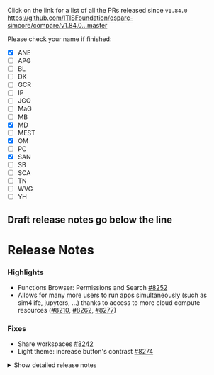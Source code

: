 Click on the link for a list of all the PRs released since `v1.84.0`
https://github.com/ITISFoundation/osparc-simcore/compare/v1.84.0...master

Please check your name if finished:
- [x] ANE
- [ ] APG
- [ ] BL
- [ ] DK
- [ ] GCR
- [ ] IP
- [ ] JGO
- [ ] MaG
- [ ] MB
- [x] MD
- [ ] MEST
- [x] OM
- [ ] PC
- [x] SAN
- [ ] SB
- [ ] SCA
- [ ] TN
- [ ] WVG
- [ ] YH

**Draft release notes go below the line**
---
# Release Notes
### Highlights

- Functions Browser: Permissions and Search [#8252](https://github.com/ITISFoundation/osparc-simcore/pull/8252)
- Allows for many more users to run apps simultaneously (such as sim4life, jupyters, ...) thanks to access to more cloud compute resources ([#8210](https://github.com/ITISFoundation/osparc-simcore/pull/8210), [#8262](https://github.com/ITISFoundation/osparc-simcore/pull/8262), [#8277](https://github.com/ITISFoundation/osparc-simcore/pull/8277))

### Fixes
- Share workspaces [#8242](https://github.com/ITISFoundation/osparc-simcore/pull/8242)
- Light theme: increase button's contrast [#8274](https://github.com/ITISFoundation/osparc-simcore/pull/8274)

<details>
<summary>Show detailed release notes</summary>

## What's Changed
* Bump actions/checkout from 4 to 5 by @dependabot[bot] in https://github.com/ITISFoundation/osparc-simcore/pull/8204
* 🐛 Fix bug when notifying users based on wrong access rights by @matusdrobuliak66 in https://github.com/ITISFoundation/osparc-simcore/pull/8207
* Add more function job filters   🎨 by @wvangeit in https://github.com/ITISFoundation/osparc-simcore/pull/8187
* ♻️ Adds feature flag check for realtime collaboration Project Document updates by @matusdrobuliak66 in https://github.com/ITISFoundation/osparc-simcore/pull/8209
* Add permission function service layer methods  🎨 by @wvangeit in https://github.com/ITISFoundation/osparc-simcore/pull/8211
* ✨ [Frontend] RTC: Support for adding nodes by @odeimaiz in https://github.com/ITISFoundation/osparc-simcore/pull/8196
* ♻️ Shorten traefik config placeholder svc name by @YuryHrytsuk in https://github.com/ITISFoundation/osparc-simcore/pull/8217
* Add search and sort fields to list_functions   🎨 by @wvangeit in https://github.com/ITISFoundation/osparc-simcore/pull/8218
* 🎨 Make POSTGRES_MINSIZE and POSTGRES_MAXSIZE configurable by @mrnicegyu11 in https://github.com/ITISFoundation/osparc-simcore/pull/8199
* 🐛Fixes webserver integration tests by @sanderegg in https://github.com/ITISFoundation/osparc-simcore/pull/8221
* ✨👽️🗃️ Introduce api-server endpoint for deleting solver job assets (s3-data) by @bisgaard-itis in https://github.com/ITISFoundation/osparc-simcore/pull/8203
* 🎨When a docker pulling is retried, output a warning by @sanderegg in https://github.com/ITISFoundation/osparc-simcore/pull/8223
* 🎨Ensure all DB clients have a sensible name by @sanderegg in https://github.com/ITISFoundation/osparc-simcore/pull/8220
* 🐛 Fix issue with agent and volume permissions when backing up by @GitHK in https://github.com/ITISFoundation/osparc-simcore/pull/8214
* 🐛 [Frontend] Fix: start dynamic services by @odeimaiz in https://github.com/ITISFoundation/osparc-simcore/pull/8224
* ✨ First iteration backend for support center (🗃️) by @matusdrobuliak66 in https://github.com/ITISFoundation/osparc-simcore/pull/8212
* node locking by @sanderegg in https://github.com/ITISFoundation/osparc-simcore/pull/8170
* ⬆️ Webserver node locking: missing change by @sanderegg in https://github.com/ITISFoundation/osparc-simcore/pull/8230
* ⬆️Upgrade UV to 0.8.X by @sanderegg in https://github.com/ITISFoundation/osparc-simcore/pull/8232
* 🐛Refreshing shall renew the socket by @sanderegg in https://github.com/ITISFoundation/osparc-simcore/pull/8228
* ✨ Add Function groups permissions management endpoints by @giancarloromeo in https://github.com/ITISFoundation/osparc-simcore/pull/8226
* ♻️ Refactor `job_service` and `function_job_service` in api-server before introducing celery worker by @bisgaard-itis in https://github.com/ITISFoundation/osparc-simcore/pull/8222
* ✨ Add ordering and filtering when listing Functions by @giancarloromeo in https://github.com/ITISFoundation/osparc-simcore/pull/8229
* 🎨 instrument storage and director httpx client (opentelemetry) by @mrnicegyu11 in https://github.com/ITISFoundation/osparc-simcore/pull/8234
* 🎨 Adds support for extra context in conversation updates by @matusdrobuliak66 in https://github.com/ITISFoundation/osparc-simcore/pull/8235
* 🎨Director-v0: compatible with both registries + upgraded registry to v3 by @sanderegg in https://github.com/ITISFoundation/osparc-simcore/pull/8240
* ✨ On first support message send email to fogbugz by @matusdrobuliak66 in https://github.com/ITISFoundation/osparc-simcore/pull/8238
* 🎨Director-v0: Pass headers on /manifests call to let the registry know we accept all manifest versions by @sanderegg in https://github.com/ITISFoundation/osparc-simcore/pull/8241
* ✨ [Frontend] Support center by @odeimaiz in https://github.com/ITISFoundation/osparc-simcore/pull/8216
* 🐛 [Frontend] Fix: Share workspaces by @odeimaiz in https://github.com/ITISFoundation/osparc-simcore/pull/8242
* ♻️Maintenance: remove circular dependency by @sanderegg in https://github.com/ITISFoundation/osparc-simcore/pull/8245
* 🎨 Support conversation improvement (ws notification, remove unnecessary parameters) by @matusdrobuliak66 in https://github.com/ITISFoundation/osparc-simcore/pull/8244
* ✨Simultaneous access: allow access to collaborative services by @sanderegg in https://github.com/ITISFoundation/osparc-simcore/pull/8236
* 🐛 fix `list_users_in_group` introduced in previous PR by @matusdrobuliak66 in https://github.com/ITISFoundation/osparc-simcore/pull/8249
* ♻️ add rabbitmq interface to long_running_tasks  ⚠️🚨 by @GitHK in https://github.com/ITISFoundation/osparc-simcore/pull/8198
* ✨ [Frontend] RTC: Node Lock State by @odeimaiz in https://github.com/ITISFoundation/osparc-simcore/pull/8243
* ⬆️Security update with alignment of dependencies by @sanderegg in https://github.com/ITISFoundation/osparc-simcore/pull/8247
* 🐛 fixes issue with agent not executing in correct container by @GitHK in https://github.com/ITISFoundation/osparc-simcore/pull/8256
* ✨ [Frontend] Functions Browser: Permissions and Search by @odeimaiz in https://github.com/ITISFoundation/osparc-simcore/pull/8252
* E2E: Fix classic TIP test by @sanderegg in https://github.com/ITISFoundation/osparc-simcore/pull/8259
* 🎨Send NodeUpdate when computational pipeline completes by @sanderegg in https://github.com/ITISFoundation/osparc-simcore/pull/8250
* ✨ [Frontend] Expose phone number by @odeimaiz in https://github.com/ITISFoundation/osparc-simcore/pull/8260
* 🐛 Fix PO center invitations to include correct product info and links (🚨) by @pcrespov in https://github.com/ITISFoundation/osparc-simcore/pull/8261
* 🎨Autoscaling: warm buffers: create at minimum 1 machine at a time instead of asking directly for the required number by @sanderegg in https://github.com/ITISFoundation/osparc-simcore/pull/8262
* ✨ [Frontend] Update Phone Number by @odeimaiz in https://github.com/ITISFoundation/osparc-simcore/pull/8264
* 🎨 Fixed long running tasks cleanup 🚨⚠️ by @GitHK in https://github.com/ITISFoundation/osparc-simcore/pull/8253
* ✨👽️ Add `patch registered function job` rpc endpoint in webserver by @bisgaard-itis in https://github.com/ITISFoundation/osparc-simcore/pull/8268
* 🎨 [Frontend] Functions Browser: sorting by @odeimaiz in https://github.com/ITISFoundation/osparc-simcore/pull/8267
* 🎨 introducing fogbugz client ⚠️ by @matusdrobuliak66 in https://github.com/ITISFoundation/osparc-simcore/pull/8258
* ⬆️ Update dependencies to add celery worker in api server by @bisgaard-itis in https://github.com/ITISFoundation/osparc-simcore/pull/8269
* 🐛 Fixed encoding unpicklable errors by @GitHK in https://github.com/ITISFoundation/osparc-simcore/pull/8263
* ✨ Add long running rpc interface to `dynamic-sidecar` by @GitHK in https://github.com/ITISFoundation/osparc-simcore/pull/8255
* 🎨 [Frontend] Request Account: Enhanced Phone input filed by @odeimaiz in https://github.com/ITISFoundation/osparc-simcore/pull/8270
* 🎨 [Frontend] (Too) light buttons by @odeimaiz in https://github.com/ITISFoundation/osparc-simcore/pull/8274
* 🐛 [Frontend] Fix: Release date on Service Card by @odeimaiz in https://github.com/ITISFoundation/osparc-simcore/pull/8275
* 🎨🐛Autoscaling: Allow EC2 launches in multiple AvailabilityZones ⚠️ (DevOPS) 🚨 by @sanderegg in https://github.com/ITISFoundation/osparc-simcore/pull/8210
* 🎨 [Frontend] Support Conversations: Listen to websocket by @odeimaiz in https://github.com/ITISFoundation/osparc-simcore/pull/8276
* ✨ Adds RPC interface for `containers` routes by @GitHK in https://github.com/ITISFoundation/osparc-simcore/pull/8227
* 🐛Autoscaling: ensure unstarteable warm buffer are replaced by cold instances if available by @sanderegg in https://github.com/ITISFoundation/osparc-simcore/pull/8277
* 🐛Director-v2 computational scheduler: tasks specific state combination was missing and returning UNKNOWN pipeline state by @sanderegg in https://github.com/ITISFoundation/osparc-simcore/pull/8281
* 🐛Clusters-keeper: missing quoting for newly transformed list of values by @sanderegg in https://github.com/ITISFoundation/osparc-simcore/pull/8285
* ♻️Maintenance: Add UNKOWN type to DB State Type (🗃️) by @sanderegg in https://github.com/ITISFoundation/osparc-simcore/pull/8284


**Full Changelog**: https://github.com/ITISFoundation/osparc-simcore/compare/v1.84.0...v1.85.0

**Release Issue**: https://github.com/ITISFoundation/osparc-simcore/issues/8248
</details>



